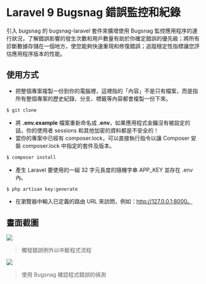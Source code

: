 # Laravel 9 Bugsnag 錯誤監控和紀錄

引入 bugsnag 的 bugsnag-laravel 套件來擴增使用 Bugsnag 監控應用程序的運行狀況，了解錯誤影響的發生次數和用戶數量有助於你確定錯誤的優先級；將所有診斷數據存儲在一個地方，使您能夠快速重現和修復錯誤；追蹤穩定性指標讓您評估應用程序版本的性能。

## 使用方式
- 把整個專案複製一份到你的電腦裡，這裡指的「內容」不是只有檔案，而是指所有整個專案的歷史紀錄、分支、標籤等內容都會複製一份下來。
```sh
$ git clone
```
- 將 __.env.example__ 檔案重新命名成 __.env__，如果應用程式金鑰沒有被設定的話，你的使用者 sessions 和其他加密的資料都是不安全的！
- 當你的專案中已經有 composer.lock，可以直接執行指令以讓 Composer 安裝 composer.lock 中指定的套件及版本。
```sh
$ composer install
```
- 產生 Laravel 要使用的一組 32 字元長度的隨機字串 APP_KEY 並存在 .env 內。
```sh
$ php artisan key:generate
```
- 在瀏覽器中輸入已定義的路由 URL 來訪問，例如：http://127.0.0.1:8000。

## 畫面截圖
![](https://i.imgur.com/fKqJPRY.png)
> 觸發錯誤例外以中斷程式流程

![](https://i.imgur.com/mZTKM9Z.png)
> 使用 Bugsnag 確認程式錯誤的偵測
